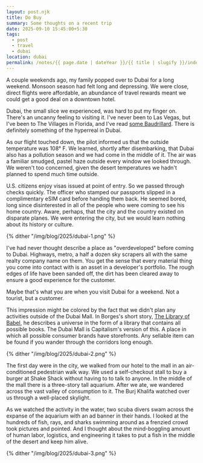 ```yaml
---
layout: post.njk
title: Do Buy
summary: Some thoughts on a recent trip
date: 2025-09-10 15:45:00+5:30
tags:
  - post
  - travel
  - dubai
location: dubai
permalink: /notes/{{ page.date | dateYear }}/{{ title | slugify }}/index.html
---
```


A couple weekends ago, my family popped over to Dubai for a long weekend. Monsoon season had felt long and depressing. We were close, direct flights were affordable, an abundance of travel rewards meant we could get a good deal on a downtown hotel.

Dubai, the small slice we experienced, was hard to put my finger on. There's an uncanny feeling to visiting it. I've never been to Las Vegas, but I've been to The Villages in Florida, and I've read [some Baudrillard](/shelf/jean-baudrillard/america/). There is definitely something of the hyperreal in Dubai.

As our flight touched down, the pilot informed us that the outside temperature was 108° F. We learned, shortly after disembarking, that Dubai also has a pollution season and we had come in the middle of it. The air was a familiar smudged, pastel haze outside every window we looked through. We weren't too concerned, given the desert temperatures we hadn't planned to spend much time outside.

U.S. citizens enjoy visas issued at point of entry. So we passed through checks quickly. The officer who stamped our passports slipped in a complimentary eSIM card before handing them back. He seemed bored, long since disinterested in all of the people who were coming to see his home country. Aware, perhaps, that the city and the country existed on disparate planes. We were entering the city, but we would learn nothing about its history or culture.

{% dither "/img/blog/2025/dubai-1.png" %}

I've had never thought describe a place as "overdeveloped"  before coming to Dubai. Highways, metro, a half a dozen sky scrapers all with the same realty company name on them. You get the sense that every material thing you come into contact with is an asset in a developer's portfolio. The rough edges of life have been sanded off, the dirt has been cleared away to ensure a good experience for the customer.

Maybe that's what you are when you visit Dubai for a weekend. Not a tourist, but a customer.

This impression might be colored by the fact that we didn't plan any activities outside of the Dubai Mall. In Borges's short story, [The Library of Babel](https://en.wikipedia.org/wiki/The_Library_of_Babel), he describes a universe in the form of a library that contains all possible books. The Dubai Mall is Capitalism's version of this. A place in which all possible consumer brands have storefronts. Any sellable item can be found if you wander through the corridors long enough.

{% dither "/img/blog/2025/dubai-2.png" %}

The first day were in the city, we walked from our hotel to the mall in an air-conditioned pedestrian walk way. We used a self-checkout stall to buy a burger at Shake Shack without having to to talk to anyone. In the middle of the mall there is a three-story tall aquarium. After we ate, we wandered across the vast valley of consumption to it. The Burj Khalifa watched over us through a well-placed skylight.

As we watched the activity in the water, two scuba divers swam across the expanse of the aquarium with an ad banner in their hands. I looked at the hundreds of fish, rays, and sharks swimming around as a frenzied crowd took pictures and pointed. And I thought about the mind-boggling amount of human labor, logistics, and engineering it takes to put a fish in the middle of the desert and keep him alive.

{% dither "/img/blog/2025/dubai-3.png" %}
